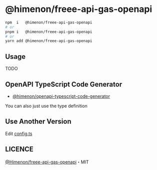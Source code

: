 # @himenon/freee-api-gas-openapi

```bash
npm  i   @himenon/freee-api-gas-openapi
# or
pnpm i   @himenon/freee-api-gas-openapi
# or
yarn add @himenon/freee-api-gas-openapi
```

## Usage

TODO

## OpenAPI TypeScript Code Generator

- [@himenon/openapi-typescript-code-generator](https://github.com/Himenon/openapi-typescript-code-generator)

You can also just use the type definition

## Use Another Version

Edit [config.ts](./scripts/config.ts)

## LICENCE

[@Himenon/freee-api-gas-openapi](https://github.com/Himenon/freee-api-gas-openapi)・MIT
